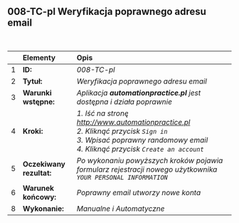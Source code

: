 ## 008-TC-pl Weryfikacja poprawnego adresu email

<br>

|     | Elementy                 | Opis                                                                   |
| :-- | :----------------------- | :--------------------------------------------------------------------- |
| 1   | **ID:**                  | _008-TC-pl_                                                            |
| 2   | **Tytuł:**               | _Weryfikacja poprawnego adresu email_                                  |
| 3   | **Warunki wstępne:**     | _Aplikacja **automationpractice.pl** jest dostępna i działa poprawnie_ |
| 4   | **Kroki:**               | _1. Iść na stronę http://www.automationpractice.pl <br> 2. Kliknąć przycisk `Sign in` <br> 3. Wpisać poprawny randomowy email <br> 4. Kliknąć przycisk `Create an account`_ |
| 5   | **Oczekiwany rezultat:** | _Po wykonaniu powyższych kroków pojawia formularz rejestracji nowego użytkownika `YOUR PERSONAL INFORMATION`_ |
| 6   | **Warunek końcowy:**     | _Poprawny email utworzy nowe konta_   |
| 8   | **Wykonanie:**           | _Manualne i Automatyczne_                                               |
